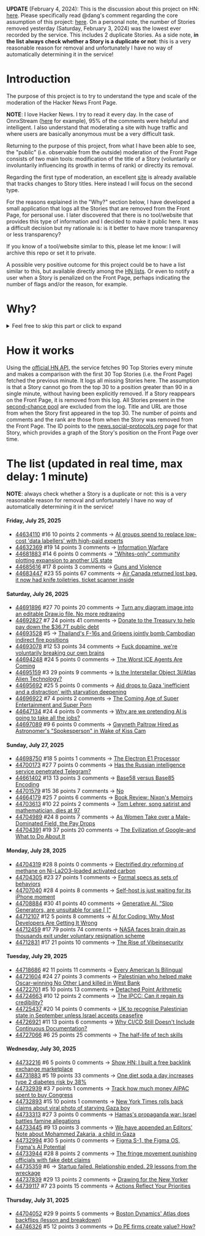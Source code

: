 **UPDATE** (February 4, 2024): This is the discussion about this project on HN: [here](https://news.ycombinator.com/item?id=39230513). Please specifically read @dang's comment regarding the core assumption of this project: [here](https://news.ycombinator.com/item?id=39231537). On a personal note, the number of Stories removed yesterday (Saturday, February 3, 2024) was the lowest ever recorded by the service. This includes 2 duplicate Stories. As a side note, **in the list always check whether a Story is a duplicate or not**: this is a very reasonable reason for removal and unfortunately I have no way of automatically determining it in the service!

# Introduction

The purpose of this project is to try to understand the type and scale of the moderation of the Hacker News Front Page.

**NOTE**: I love Hacker News. I try to read it every day. In the case of OnnxStream ([here](https://news.ycombinator.com/item?id=37752632) for example), 95% of the comments were helpful and intelligent. I also understand that moderating a site with huge traffic and where users are basically anonymous must be a very difficult task.

Returning to the purpose of this project, from what I have been able to see, the "public" (i.e. observable from the outside) moderation of the Front Page consists of two main tools: modification of the title of a Story (voluntarily or involuntarily influencing its growth in terms of rank) or directly its removal.

Regarding the first type of moderation, an excellent [site](https://hackernewstitles.netlify.app/) is already available that tracks changes to Story titles. Here instead I will focus on the second type.

For the reasons explained in the "Why?" section below, I have developed a small application that logs all the Stories that are removed from the Front Page, for personal use. I later discovered that there is no tool/website that provides this type of information and I decided to make it public here. It was a difficult decision but my rationale is: is it better to have more transparency or less transparency?

If you know of a tool/website similar to this, please let me know: I will archive this repo or set it to private.

A possible very positive outcome for this project could be to have a list similar to this, but available directly among the [HN lists](https://news.ycombinator.com/lists). Or even to notify a user when a Story is penalized on the Front Page, perhaps indicating the number of flags and/or the reason, for example.

# Why?

<details>
<summary>Feel free to skip this part or click to expand</summary>

A friend of mine posted two Stories on Hacker News related to OnnxStream (31 days apart), the first related to SDXL Turbo support and the second related to TinyLlama and Mistral 7B support.

In the case of the [first](https://news.ycombinator.com/item?id=38646969), the Story was among the first on the Front Page, until its title was changed from "Stable Diffusion Turbo on a Raspberry Pi Zero 2 generates an image in 29 minutes" to "OnnxStream: Stable Diffusion XL 1.0 Base on a Raspberry Pi Zero 2". This effectively "killed" the Story. One user pointed out that the new title didn't reflect the spirit of the Story (thanks @practice9).

In the case of the [second](https://news.ycombinator.com/item?id=38991145), the Story was in third place on the Front Page, less than an hour after the submission. In this case it was simply removed from the Front Page.

Having discovered this, perplexed, I sent an email to the moderator. @dang, who was very kind and quick in his response, explained to me that the Story had been flagged by users even without being explicitly [flagged], and that he could therefore only hypothesize the causes of the flag. His hypothesis was that (some?) users might be fed up with news related to LLMs.

While I have no reason to doubt Daniel's good faith, it's hard to believe that HN users would be tired of LLM-related news.

So I decided to develop a small console application to determine the frequency of this phenomenon (actually I was also motivated by the prospect of writing some C# code, after more than 2 years of complete abstinence). I subsequently discovered that there were no tools/websites that monitored this specific phenomenon and I therefore decided to make it public here.

</details>

# How it works

Using the [official HN API](https://github.com/HackerNews/API), the service fetches 90 Top Stories every minute and makes a comparison with the first 30 Top Stories (i.e. the Front Page) fetched the previous minute. It logs all missing Stories here. The assumption is that a Story cannot go from the top 30 to a position greater than 90 in a single minute, without having been explicitly removed. If a Story reappears on the Front Page, it is removed from this log. All Stories present in the [second-chance pool](https://news.ycombinator.com/pool) are excluded from the log. Title and URL are those from when the Story first appeared in the top 30. The number of points and comments and the rank are those from when the Story was removed from the Front Page. The ID points to the [news.social-protocols.org](https://news.social-protocols.org) page for that Story, which provides a graph of the Story's position on the Front Page over time.

# The list (updated in real time, max delay: 1 minute)

**NOTE**: always check whether a Story is a duplicate or not: this is a very reasonable reason for removal and unfortunately I have no way of automatically determining it in the service!

#### **Friday, July 25, 2025**
<!-- HN:44634110:start -->
* [44634110](https://news.social-protocols.org/stats?id=44634110) #16 10 points 2 comments -> [AI groups spend to replace low-cost 'data labellers' with high-paid experts](https://www.ft.com/content/e17647f0-4c3b-49b4-a031-b56158bbb3b8)<!-- HN:44634110:end --><!-- HN:44632369:start -->
* [44632369](https://news.social-protocols.org/stats?id=44632369) #19 14 points 3 comments -> [Information Warfare](https://yuxi.ml/sketches/posts/info-warfare/)<!-- HN:44632369:end --><!-- HN:44681883:start -->
* [44681883](https://news.social-protocols.org/stats?id=44681883) #14 6 points 0 comments -> ["Whites-only" community plotting expansion to another US state](https://www.independent.co.uk/news/world/americas/return-to-the-land-whites-only-community-b2795213.html)<!-- HN:44681883:end --><!-- HN:44685616:start -->
* [44685616](https://news.social-protocols.org/stats?id=44685616) #17 8 points 3 comments -> [Guns and Violence](https://rajivsethi.substack.com/p/guns-violence)<!-- HN:44685616:end --><!-- HN:44683447:start -->
* [44683447](https://news.social-protocols.org/stats?id=44683447) #23 55 points 67 comments -> [Air Canada returned lost bag, it now had knife,toiletries, ticket scanner inside](https://www.cbc.ca/news/canada/newfoundland-labrador/air-canada-mystery-baggage-1.7592756)<!-- HN:44683447:end -->
#### **Saturday, July 26, 2025**
<!-- HN:44691896:start -->
* [44691896](https://news.social-protocols.org/stats?id=44691896) #27 70 points 20 comments -> [Turn any diagram image into an editable Draw.io file. No more redrawing](https://imagetodrawio.com/)<!-- HN:44691896:end --><!-- HN:44692827:start -->
* [44692827](https://news.social-protocols.org/stats?id=44692827) #7 24 points 41 comments -> [Donate to the Treasury to help pay down the $36.7T public debt](https://www.pay.gov/public/form/start/23779454)<!-- HN:44692827:end --><!-- HN:44693528:start -->
* [44693528](https://news.social-protocols.org/stats?id=44693528) #5 -> [Thailand's F-16s and Gripens jointly bomb Cambodian indirect fire positions](https://www.nationthailand.com/news/asean/40053114)<!-- HN:44693528:end --><!-- HN:44693078:start -->
* [44693078](https://news.social-protocols.org/stats?id=44693078) #12 53 points 34 comments -> [Fuck dopamine, we're voluntarily breaking our own brains](https://anushkakarmakar.substack.com/p/35-fuck-dopamine)<!-- HN:44693078:end --><!-- HN:44694248:start -->
* [44694248](https://news.social-protocols.org/stats?id=44694248) #24 5 points 0 comments -> [The Worst ICE Agents Are Coming](https://www.thebulwark.com/p/the-worst-ice-agents-are-coming-170b-budget-hiring-training)<!-- HN:44694248:end --><!-- HN:44695159:start -->
* [44695159](https://news.social-protocols.org/stats?id=44695159) #3 29 points 9 comments -> [Is the Interstellar Object 3I/Atlas Alien Technology?](https://arxiv.org/abs/2507.12213)<!-- HN:44695159:end --><!-- HN:44695692:start -->
* [44695692](https://news.social-protocols.org/stats?id=44695692) #25 5 points 0 comments -> [Aid drops to Gaza 'inefficient and a distraction' with starvation deepening](https://www.theguardian.com/world/live/2025/jul/26/israel-gaza-war-palestinian-state-palestine-middle-east-latest-news-updates)<!-- HN:44695692:end --><!-- HN:44696922:start -->
* [44696922](https://news.social-protocols.org/stats?id=44696922) #7 4 points 2 comments -> [The Coming Age of Super Entertainment and Super Porn](https://vutran.substack.com/p/the-dopamine-machine-the-coming-age)<!-- HN:44696922:end --><!-- HN:44647134:start -->
* [44647134](https://news.social-protocols.org/stats?id=44647134) #24 4 points 0 comments -> [Why are we pretending AI is going to take all the jobs?](https://www.thebignewsletter.com/p/why-are-we-pretending-ai-is-going)<!-- HN:44647134:end --><!-- HN:44697089:start -->
* [44697089](https://news.social-protocols.org/stats?id=44697089) #9 6 points 0 comments -> [Gwyneth Paltrow Hired as Astronomer's "Spokesperson" in Wake of Kiss Cam](https://consequence.net/2025/07/gwyneth-paltrow-astronomer-video/)<!-- HN:44697089:end -->
#### **Sunday, July 27, 2025**
<!-- HN:44698750:start -->
* [44698750](https://news.social-protocols.org/stats?id=44698750) #18 5 points 1 comments -> [The Electron E1 Processor](https://www.efficient.computer/announcing-electron-e1-processor)<!-- HN:44698750:end --><!-- HN:44700173:start -->
* [44700173](https://news.social-protocols.org/stats?id=44700173) #27 7 points 0 comments -> [Has the Russian intelligence service penetrated Telegram?](https://www.perplexity.ai/search/is-there-evidence-that-suggest-FMgkZrx3SHONR2v1wSC.zg)<!-- HN:44700173:end --><!-- HN:44661402:start -->
* [44661402](https://news.social-protocols.org/stats?id=44661402) #13 13 points 3 comments -> [Base58 versus Base85 Encoding](https://www.johndcook.com/blog/2025/07/23/base58-base85/)<!-- HN:44661402:end --><!-- HN:44701579:start -->
* [44701579](https://news.social-protocols.org/stats?id=44701579) #15 36 points 7 comments -> [No](https://olu.online/no/)<!-- HN:44701579:end --><!-- HN:44664179:start -->
* [44664179](https://news.social-protocols.org/stats?id=44664179) #25 7 points 6 comments -> [Book Review: Nixon's Memoirs](https://justismills.substack.com/p/book-review-nixons-memoirs)<!-- HN:44664179:end --><!-- HN:44703613:start -->
* [44703613](https://news.social-protocols.org/stats?id=44703613) #10 22 points 2 comments -> [Tom Lehrer, song satirist and mathematician, dies at 97](https://apnews.com/article/tom-lehrer-son-satirist-mathematician-dies-9caa7ee01faf4fbfb793d7ba984c179d)<!-- HN:44703613:end --><!-- HN:44704989:start -->
* [44704989](https://news.social-protocols.org/stats?id=44704989) #24 8 points 7 comments -> [As Women Take over a Male-Dominated Field, the Pay Drops](https://www.nytimes.com/2016/03/20/upshot/as-women-take-over-a-male-dominated-field-the-pay-drops.html)<!-- HN:44704989:end --><!-- HN:44704391:start -->
* [44704391](https://news.social-protocols.org/stats?id=44704391) #19 37 points 20 comments -> [The Evilization of Google–and What to Do About It](https://billdembski.substack.com/p/the-evilization-of-googleand-what)<!-- HN:44704391:end -->
#### **Monday, July 28, 2025**
<!-- HN:44704319:start -->
* [44704319](https://news.social-protocols.org/stats?id=44704319) #28 8 points 0 comments -> [Electrified dry reforming of methane on Ni-La2O3–loaded activated carbon](https://www.science.org/doi/10.1126/sciadv.adv1585)<!-- HN:44704319:end --><!-- HN:44704305:start -->
* [44704305](https://news.social-protocols.org/stats?id=44704305) #23 27 points 1 comments -> [Formal specs as sets of behaviors](https://surfingcomplexity.blog/2025/07/26/formal-specs-as-sets-of-behaviors/)<!-- HN:44704305:end --><!-- HN:44707040:start -->
* [44707040](https://news.social-protocols.org/stats?id=44707040) #28 4 points 8 comments -> [Self-host is just waiting for its iPhone moment](https://www.robertmao.com/blog/en/self-hosting-isnt-dead-its-just-waiting-for-its-iphone-moment)<!-- HN:44707040:end --><!-- HN:44708884:start -->
* [44708884](https://news.social-protocols.org/stats?id=44708884) #30 41 points 40 comments -> [Generative AI. "Slop Generators, are unsuitable for use [ ]"](https://asahilinux.org/docs/project/policies/slop/)<!-- HN:44708884:end --><!-- HN:44712107:start -->
* [44712107](https://news.social-protocols.org/stats?id=44712107) #12 5 points 8 comments -> [AI for Coding: Why Most Developers Are Getting It Wrong](https://www.ksred.com/ai-for-coding-why-most-developers-are-getting-it-wrong-and-how-to-get-it-right/)<!-- HN:44712107:end --><!-- HN:44712459:start -->
* [44712459](https://news.social-protocols.org/stats?id=44712459) #17 79 points 74 comments -> [NASA faces brain drain as thousands exit under voluntary resignation scheme](https://www.theregister.com/2025/07/28/nasa_voluntary_exits/)<!-- HN:44712459:end --><!-- HN:44712831:start -->
* [44712831](https://news.social-protocols.org/stats?id=44712831) #17 21 points 10 comments -> [The Rise of Vibeinsecurity](https://vibeinsecurity.com/)<!-- HN:44712831:end -->
#### **Tuesday, July 29, 2025**
<!-- HN:44718686:start -->
* [44718686](https://news.social-protocols.org/stats?id=44718686) #2 11 points 11 comments -> [Every American Is Bilingual](https://justevilenough.com/every-american-is-bilingual/)<!-- HN:44718686:end --><!-- HN:44721604:start -->
* [44721604](https://news.social-protocols.org/stats?id=44721604) #24 27 points 3 comments -> [Palestinian who helped make Oscar-winning No Other Land killed in West Bank](https://www.theguardian.com/world/2025/jul/29/palestinian-awdah-hathaleen-oscar-winning-no-other-land-killed-in-west-bank)<!-- HN:44721604:end --><!-- HN:44722701:start -->
* [44722701](https://news.social-protocols.org/stats?id=44722701) #5 10 points 13 comments -> [Detached Point Arithmetic](https://github.com/Pedantic-Research-Limited/DPA)<!-- HN:44722701:end --><!-- HN:44724663:start -->
* [44724663](https://news.social-protocols.org/stats?id=44724663) #10 12 points 2 comments -> [The IPCC: Can it regain its credibility?](https://www.meer.com/en/91051-the-ipcc-can-it-regain-its-credibility)<!-- HN:44724663:end --><!-- HN:44725437:start -->
* [44725437](https://news.social-protocols.org/stats?id=44725437) #20 14 points 0 comments -> [UK to recognise Palestinian state in September unless Israel accepts ceasefire](https://www.theguardian.com/politics/2025/jul/29/uk-to-recognise-state-of-palestine-in-september-unless-israel-holds-to-a-ceasefire)<!-- HN:44725437:end --><!-- HN:44726921:start -->
* [44726921](https://news.social-protocols.org/stats?id=44726921) #11 13 points 6 comments -> [Why CI/CD Still Doesn't Include Continuous Documentation?](https://deepdocs.dev/why-ci-cd-still-doesnt-include-continuous-documentation/)<!-- HN:44726921:end --><!-- HN:44727066:start -->
* [44727066](https://news.social-protocols.org/stats?id=44727066) #6 25 points 25 comments -> [The half-life of tech skills](https://haraldagterhuis.substack.com/p/the-great-skills-decay)<!-- HN:44727066:end -->
#### **Wednesday, July 30, 2025**<!-- HN:44732216:start -->
* [44732216](https://news.social-protocols.org/stats?id=44732216) #6 5 points 0 comments -> [Show HN: I built a free backlink exchange marketplace](https://launchigniter.com/link-exchange)<!-- HN:44732216:end --><!-- HN:44731883:start -->
* [44731883](https://news.social-protocols.org/stats?id=44731883) #5 19 points 33 comments -> [One diet soda a day increases type 2 diabetes risk by 38%](https://newatlas.com/diet-nutrition/one-drink-diabetes-risk/)<!-- HN:44731883:end --><!-- HN:44732939:start -->
* [44732939](https://news.social-protocols.org/stats?id=44732939) #3 7 points 1 comments -> [Track how much money AIPAC spent to buy Congress](https://www.trackaipac.com)<!-- HN:44732939:end --><!-- HN:44732893:start -->
* [44732893](https://news.social-protocols.org/stats?id=44732893) #15 10 points 1 comments -> [New York Times rolls back claims about viral photo of starving Gaza boy](https://nypost.com/2025/07/29/media/new-york-times-stunningly-rolls-back-claims-about-viral-photo-of-starving-gaza-boy/)<!-- HN:44732893:end --><!-- HN:44733313:start -->
* [44733313](https://news.social-protocols.org/stats?id=44733313) #27 3 points 0 comments -> [Hamas's propaganda war: Israel battles famine allegations](https://nationalpost.com/news/hamass-propaganda-war-israel-battles-famine-allegations)<!-- HN:44733313:end --><!-- HN:44733445:start -->
* [44733445](https://news.social-protocols.org/stats?id=44733445) #9 13 points 3 comments -> [We have appended an Editors' Note about Mohammed Zakaria, a child in Gaza](https://twitter.com/NYTimesPR/status/1950311365756817690)<!-- HN:44733445:end --><!-- HN:44732994:start -->
* [44732994](https://news.social-protocols.org/stats?id=44732994) #30 5 points 0 comments -> [Figma S-1, the Figma OS, Figma's AI Potential](https://stratechery.com/2025/figma-s-1-the-figma-os-figmas-ai-potential/)<!-- HN:44732994:end --><!-- HN:44733944:start -->
* [44733944](https://news.social-protocols.org/stats?id=44733944) #28 8 points 2 comments -> [The fringe movement punishing officials with fake debt claims](https://www.latimes.com/california/story/2025-07-30/fake-filings-real-consequences-how-paper-terrorism-is-burying-a-state-system-with-bogus-claims)<!-- HN:44733944:end --><!-- HN:44735359:start -->
* [44735359](https://news.social-protocols.org/stats?id=44735359) #6 -> [Startup failed. Relationship ended. 29 lessons from the wreckage](https://burnedchris.com/blog/29-lessons)<!-- HN:44735359:end --><!-- HN:44737839:start -->
* [44737839](https://news.social-protocols.org/stats?id=44737839) #29 13 points 2 comments -> [Drawing for the New Yorker](https://lizadonnelly.substack.com/p/drawing-for-the-new-yorker)<!-- HN:44737839:end --><!-- HN:44739117:start -->
* [44739117](https://news.social-protocols.org/stats?id=44739117) #7 23 points 15 comments -> [Actions Reflect Your Priorities](https://tombrady.com/posts/your-actions-reflect-your-priorities)<!-- HN:44739117:end -->
#### **Thursday, July 31, 2025**
<!-- HN:44704052:start -->
* [44704052](https://news.social-protocols.org/stats?id=44704052) #29 9 points 5 comments -> [Boston Dynamics' Atlas does backflips (lesson and breakdown)](https://app.vidyaarthi.ai/ai-tutor?session_id=2YBSyF3WNzMNn_80jygEp&action=replay&shared=true)<!-- HN:44704052:end --><!-- HN:44746326:start -->
* [44746326](https://news.social-protocols.org/stats?id=44746326) #5 12 points 3 comments -> [Do PE firms create value? How?](https://www.gain.pro/insight-reports/value-creation)<!-- HN:44746326:end -->